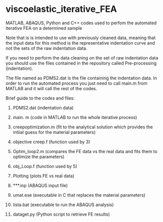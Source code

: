# viscoelastic_iterative_FEA
MATLAB, ABAQUS, Python and C++ codes used to perfom the automated iterative FEA on a determined sample 

Note that is is intended to use with previously cleaned data, meaning that the input data for this method
is the representative indentation curve and not the sets of the raw indentation data.

If you need to perform the data cleaning on the set of raw indentation data you should use the files contained 
in the repository called Pre-processing (indentation).

The file named as PDMS2.dat is the file containing the indentation data.
In order to run the automated process you just need to call main.m from MATLAB and it will call the rest of the codes. 

Brief guide to the codes and files:

1. PDMS2.dat (indentation data)

2. main. m (code in MATLAB to run the whole iterative process)

3. creepoptimization.m (fit to the analytical solution which provides the intiial guess for the material parameters)

4. objective creep.f (function used by 3)

5. Optim_loop2.m (compares the FE data vs the real data and fits them to optimize the parameters)

6. obj_Loop.f (function used by 5)

7. Plotting (plots FE vs real data)

8. ***.inp (ABAQUS input file)

9. umat.exe (executable in C that replaces the material parameters)

10. lista.bat (executable to run the ABAQUS analysis)

11. dataget.py (Python script to retrieve FE results)


